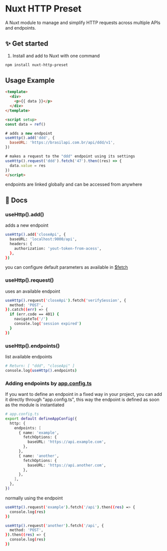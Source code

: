 # Nuxt HTTP Preset

A Nuxt module to manage and simplify HTTP requests across multiple APIs and endpoints.

## ✨ Get started

1. Install and add to Nuxt with one command

```sh
npm install nuxt-http-preset
```
## Usage Example

```html
<template>
  <div>
    <p>{{ data }}</p>
  </div>
</template>

<script setup>
const data = ref()

# adds a new endpoint
useHttp().add('ddd', {
  baseURL: 'https://brasilapi.com.br/api/ddd/v1',
})

# makes a request to the "ddd" endpoint using its settings
useHttp().request('ddd').fetch('47').then((res) => {
  data.value = res
})
</script>
```
endpoints are linked globally and can be accessed from anywhere

## 📖 Docs

### useHttp().add()
adds a new endpoint

```bash
useHttp().add('closeApi', {
  baseURL: 'localhost:9000/api',
  headers: {
    authorization: 'yout-token-from-acess',
  },
})
```
you can configure default parameters as available in [$fetch](https://nuxt.com/docs/api/utils/dollarfetch)


### useHttp().request()
uses an available endpoint
```bash
useHttp().request('closeApi').fetch('verifySession', {
  method: 'POST',
}).catch((err) => {
  if (err.code == 401) {
    navigateTo('/')
    console.log('session expired')
  }
})
```


### useHttp().endpoints()
list available endpoints
```bash
# Return: [ "ddd", "closeApi" ]
console.log(useHttp().endpoints)
```
### Adding endpoints by  [app.config.ts](https://nuxt.com/docs/guide/directory-structure/app-config)
If you want to define an endpoint in a fixed way in your project, you can add it directly through "app.config.ts", this way the endpoint is defined as soon as the module is instantiated

```bash
# app.config.ts
export default defineAppConfig({
  http: {
    endpoints: [
      { name: 'example',
        fetchOptions: {
          baseURL: 'https://api.example.com',
        },
      },
      { name: 'another',
        fetchOptions: {
          baseURL: 'https://api.another.com',
        },
      },
    ],
  },
})
```
normally using the endpoint
```bash
useHttp().request('example').fetch('/api').then((res) => {
  console.log(res)
})

useHttp().request('another').fetch('/api', {
  method: 'POST',
}).then((res) => {
  console.log(res)
})
```
